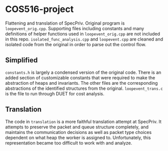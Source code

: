 # COS516-project

Flattening and translation of SpecPriv. Original program is `loopevent_orig.cpp`. Supporting files including constants and many definitions of helper functions used in `loopevent_orig.cpp` are not included in this repo. `isolated_func_analysis.cpp` and `loopevent.cpp` are cleaned and isolated code from the original in order to parse out the control flow.

## Simplified
`constants.h` is largely a condensed version of the original code. There is an added section of customizable constants that were required to make the abstraction of heaps and invariants. The other files are the corresponding abstractions of the identified structures from the original. `loopevent_trans.c` is the file to run through DUET for cost analysis.

## Translation
The code in `translation` is a more faithful translation attempt at SpecPriv. It attempts to preserve the packet and queue structure completely, and maintains the communication decisions as well as packet type choices dependent on what heap the worker is assigned to. Unfortunately, this representation became too difficult to work with and analyze.

